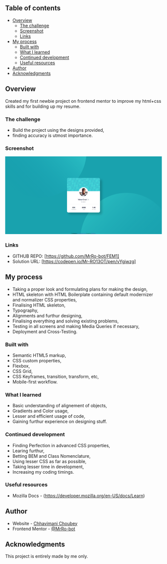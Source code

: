 ## Table of contents

- [Overview](#overview)
  - [The challenge](#the-challenge)
  - [Screenshot](#screenshot)
  - [Links](#links)
- [My process](#my-process)
  - [Built with](#built-with)
  - [What I learned](#what-i-learned)
  - [Continued development](#continued-development)
  - [Useful resources](#useful-resources)
- [Author](#author)
- [Acknowledgments](#acknowledgments)

## Overview

Created my first newbie project on frontend mentor to improve my html+css skills and for building up my resume.

### The challenge

- Build the project using the designs provided,
- finding accuracy is utmost importance.

### Screenshot

![](/images/final.png)

### Links

- GITHUB REPO: [https://github.com/MrRo-bot/FEM1]
- Solution URL: [https://codepen.io/Mr-RO13OT/pen/vYgjwzg]

## My process

- Taking a proper look and formulating plans for making the design,
- HTML skeleton with HTML Boilerplate containing default modernizer and normalizer CSS properties,
- Finalising HTML skeleton,
- Typography,
- Alignments and furthur designing,
- Finalising everything and solving existing problems,
- Testing in all screens and making Media Queries if necessary,
- Deployment and Cross-Testing.

### Built with

- Semantic HTML5 markup,
- CSS custom properties,
- Flexbox,
- CSS Grid,
- CSS Keyframes, transition, transform, etc,
- Mobile-first workflow.

### What I learned

- Basic understanding of alignement of objects,
- Gradients and Color usage,
- Lesser and efficient usage of code,
- Gaining furthur experience on designing stuff.

### Continued development

- Finding Perfection in advanced CSS properties,
- Learing furthur,
- Betting BEM and Class Nomenclature,
- Using lesser CSS as far as possible,
- Taking lesser time in development,
- Increasing my coding timings.

### Useful resources

- Mozilla Docs - (https://developer.mozilla.org/en-US/docs/Learn)

## Author

- Website - [Chhavimani Choubey](https://github.com/MrRo-bot/)
- Frontend Mentor - [@MrRo-bot](https://www.frontendmentor.io/profile/MrRo-bot)

## Acknowledgments

This project is entirely made by me only.
